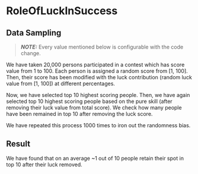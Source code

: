 # RoleOfLuckInSuccess

## Data Sampling

> **_NOTE:_** Every value mentioned below is configurable with the code change.

We have taken 20,000 persons participated in a contest which has score value from 1 to 100. Each person is assigned a random score from [1, 100]. Then, their score has been modified with the luck contribution (random luck value from [1, 100]) at different percentages.

Now, we have selected top 10 highest scoring people. Then, we have again selected top 10 highest scoring people based on the pure skill (after removing their luck value from total score). We check how many people have been remained in top 10 after removing the luck score.

We have repeated this process 1000 times to iron out the randomness bias.

## Result

We have found that on an average ~1 out of 10 people retain their spot in top 10 after their luck removed.